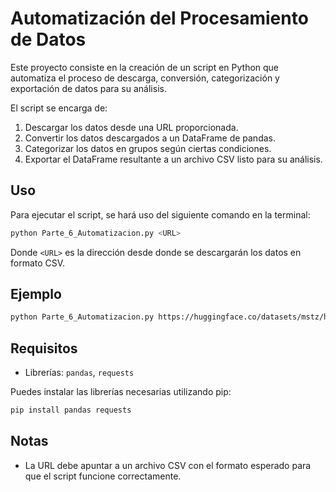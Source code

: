 # Automatización del Procesamiento de Datos

Este proyecto consiste en la creación de un script en Python que automatiza el proceso de descarga, conversión, categorización y exportación de datos para su análisis. 

El script se encarga de:

1. Descargar los datos desde una URL proporcionada.
2. Convertir los datos descargados a un DataFrame de pandas.
3. Categorizar los datos en grupos según ciertas condiciones.
4. Exportar el DataFrame resultante a un archivo CSV listo para su análisis.

## Uso

Para ejecutar el script, se hará uso del siguiente comando en la terminal:

```bash
python Parte_6_Automatizacion.py <URL>
```

Donde `<URL>` es la dirección desde donde se descargarán los datos en formato CSV.

## Ejemplo

```bash
python Parte_6_Automatizacion.py https://huggingface.co/datasets/mstz/heart_failure/raw/main/heart_failure_clinical_records_dataset.csv
```

## Requisitos

- Librerías: `pandas`, `requests`

Puedes instalar las librerías necesarias utilizando pip:

```bash
pip install pandas requests
```

## Notas

- La URL debe apuntar a un archivo CSV con el formato esperado para que el script funcione correctamente.